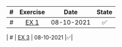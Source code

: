 | # | Exercise |  Date  | State |
|:-:|:-:|:-:|:-:|
| # | [EX 1](https://github.com/lfteixeira996/Python_Courses/blob/master/Brian%20Heinold/Chapter_7/ex1.py) | 08-10-2021 |:white_check_mark:|


| # | [EX 3](https://github.com/lfteixeira996/Python_Courses/blob/master/Brian%20Heinold/Chapter_7/ex3.py) | 08-10-2021 |:white_check_mark:|

